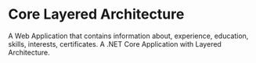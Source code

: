 # Core Layered Architecture

A Web Application that contains information about, experience, education, skills, interests, certificates.
A .NET Core Application with Layered Architecture.
